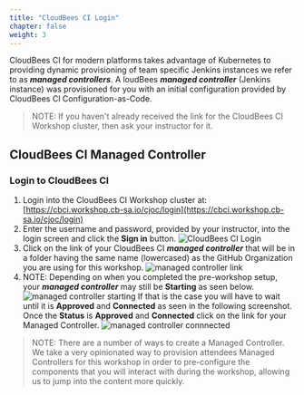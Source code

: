 ```yaml
---
title: "CloudBees CI Login"
chapter: false
weight: 3
--- 
```


CloudBees CI for modern platforms takes advantage of Kubernetes to providing dynamic provisioning of team specific Jenkins instances we refer to as ***managed controllers***. A loudBees ***managed controller*** (Jenkins instance) was provisioned for you with an initial configuration provided by CloudBees CI Configuration-as-Code.

>NOTE: If you haven't already received the link for the CloudBees CI Workshop cluster, then ask your instructor for it.

## CloudBees CI Managed Controller

### Login to CloudBees CI

1. Login into the CloudBees CI Workshop cluster at: [https://cbci.workshop.cb-sa.io/cjoc/login](https://cbci.workshop.cb-sa.io/cjoc/login) 
2. Enter the username and password, provided by your instructor, into the login screen and click the **Sign in** button. ![CloudBees CI Login](setup-login.png?width=40pc)
3. Click on the link of your CloudBees CI ***managed controller*** that will be in a folder having the same name (lowercased) as the GitHub Organization you are using for this workshop. ![managed controller link](managed-controller-link.png?width=70pc) 
4. NOTE: Depending on when you completed the pre-workshop setup, your ***managed controller*** may still be **Starting** as seen below. ![managed controller starting](starting.png?width=60pc) 
If that is the case you will have to wait until it is **Approved** and **Connected** as seen in the following screenshot. Once the **Status** is **Approved** and **Connected** click on the link for your Managed Controller. ![managed controller connnected](mc-connected.png?width=60pc) 

>NOTE: There are a number of ways to create a Managed Controller. We take a very opinionated way to provision attendees Managed Controllers for this workshop in order to pre-configure the components that you will interact with during the workshop, allowing us to jump into the content more quickly.

